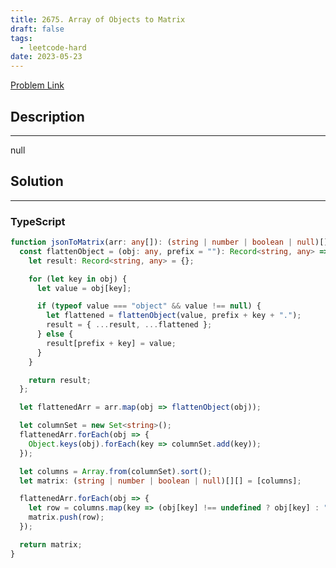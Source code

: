 ```yaml
---
title: 2675. Array of Objects to Matrix
draft: false
tags: 
  - leetcode-hard
date: 2023-05-23
---
```


[Problem Link](https://leetcode.com/problems/array-of-objects-to-matrix/)

## Description

---
null

## Solution

---
### TypeScript
``` ts title='array-of-objects-to-matrix'
function jsonToMatrix(arr: any[]): (string | number | boolean | null)[][] {
  const flattenObject = (obj: any, prefix = ""): Record<string, any> => {
    let result: Record<string, any> = {};

    for (let key in obj) {
      let value = obj[key];

      if (typeof value === "object" && value !== null) {
        let flattened = flattenObject(value, prefix + key + ".");
        result = { ...result, ...flattened };
      } else {
        result[prefix + key] = value;
      }
    }

    return result;
  };

  let flattenedArr = arr.map(obj => flattenObject(obj));

  let columnSet = new Set<string>();
  flattenedArr.forEach(obj => {
    Object.keys(obj).forEach(key => columnSet.add(key));
  });

  let columns = Array.from(columnSet).sort();
  let matrix: (string | number | boolean | null)[][] = [columns];

  flattenedArr.forEach(obj => {
    let row = columns.map(key => (obj[key] !== undefined ? obj[key] : ""));
    matrix.push(row);
  });

  return matrix;
}
```

